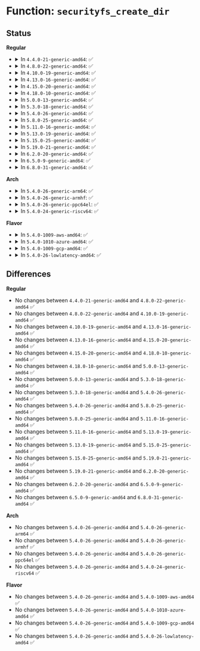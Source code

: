 # Function: <code>securityfs_create_dir</code>

## Status
<b>Regular</b>
<ul>
<li>
<details>
<summary>In <code>4.4.0-21-generic-amd64</code>: ✅</summary>

```c
struct dentry * securityfs_create_dir(const char * name, struct dentry * parent)
```

```json
{
  "name": "securityfs_create_dir",
  "collision_type": "Unique Global",
  "inline_type": "No",
  "funcs": [
    {
      "addr": 18446744071582252720,
      "name": "securityfs_create_dir",
      "external": true,
      "loc": "security/inode.c:166",
      "file": "security/inode.c",
      "inline": "seen, unknown",
      "caller_inline": [],
      "caller_func": [
        "security/apparmor/apparmorfs.c:aafs_create_dir",
        "security/apparmor/apparmorfs.c:__aa_fs_profile_mkdir",
        "security/apparmor/apparmorfs.c:__aa_fs_profile_mkdir",
        "security/apparmor/apparmorfs.c:__aa_fs_ns_mkdir",
        "security/apparmor/apparmorfs.c:__aa_fs_ns_mkdir",
        "security/apparmor/apparmorfs.c:__aa_fs_ns_mkdir",
        "security/integrity/ima/ima_fs.c:ima_fs_init",
        "drivers/char/tpm/tpm_eventlog.c:tpm_bios_log_setup"
      ]
    }
  ],
  "symbols": [
    {
      "addr": 18446744071582252720,
      "name": "securityfs_create_dir",
      "section": ".text",
      "bind": "STB_GLOBAL",
      "size": 29
    }
  ]
}
```
</details>
</li>
<li>
<details>
<summary>In <code>4.8.0-22-generic-amd64</code>: ✅</summary>

```c
struct dentry * securityfs_create_dir(const char * name, struct dentry * parent)
```

```json
{
  "name": "securityfs_create_dir",
  "collision_type": "Unique Global",
  "inline_type": "No",
  "funcs": [
    {
      "addr": 18446744071582471488,
      "name": "securityfs_create_dir",
      "external": true,
      "loc": "security/inode.c:219",
      "file": "security/inode.c",
      "inline": "seen, unknown",
      "caller_inline": [],
      "caller_func": [
        "security/apparmor/apparmorfs.c:aafs_create_dir",
        "security/apparmor/apparmorfs.c:__aa_fs_ns_mkdir",
        "security/apparmor/apparmorfs.c:__aa_fs_ns_mkdir",
        "security/apparmor/apparmorfs.c:__aa_fs_ns_mkdir",
        "security/apparmor/apparmorfs.c:__aa_fs_profile_mkdir",
        "security/apparmor/apparmorfs.c:__aa_fs_profile_mkdir",
        "security/integrity/ima/ima_fs.c:ima_fs_init",
        "drivers/char/tpm/tpm_eventlog.c:tpm_bios_log_setup"
      ]
    }
  ],
  "symbols": [
    {
      "addr": 18446744071582471488,
      "name": "securityfs_create_dir",
      "section": ".text",
      "bind": "STB_GLOBAL",
      "size": 32
    }
  ]
}
```
</details>
</li>
<li>
<details>
<summary>In <code>4.10.0-19-generic-amd64</code>: ✅</summary>

```c
struct dentry * securityfs_create_dir(const char * name, struct dentry * parent)
```

```json
{
  "name": "securityfs_create_dir",
  "collision_type": "Unique Global",
  "inline_type": "No",
  "funcs": [
    {
      "addr": 18446744071582563952,
      "name": "securityfs_create_dir",
      "external": true,
      "loc": "security/inode.c:218",
      "file": "security/inode.c",
      "inline": "seen, unknown",
      "caller_inline": [],
      "caller_func": [
        "security/apparmor/apparmorfs.c:aafs_create_dir",
        "security/apparmor/apparmorfs.c:__aa_fs_ns_mkdir",
        "security/apparmor/apparmorfs.c:__aa_fs_ns_mkdir",
        "security/apparmor/apparmorfs.c:__aa_fs_ns_mkdir",
        "security/apparmor/apparmorfs.c:__aa_fs_profile_mkdir",
        "security/apparmor/apparmorfs.c:__aa_fs_profile_mkdir",
        "security/integrity/ima/ima_fs.c:ima_fs_init",
        "drivers/char/tpm/tpm_eventlog.c:tpm_bios_log_setup"
      ]
    }
  ],
  "symbols": [
    {
      "addr": 18446744071582563952,
      "name": "securityfs_create_dir",
      "section": ".text",
      "bind": "STB_GLOBAL",
      "size": 32
    }
  ]
}
```
</details>
</li>
<li>
<details>
<summary>In <code>4.13.0-16-generic-amd64</code>: ✅</summary>

```c
struct dentry * securityfs_create_dir(const char * name, struct dentry * parent)
```

```json
{
  "name": "securityfs_create_dir",
  "collision_type": "Unique Global",
  "inline_type": "No",
  "funcs": [
    {
      "addr": 18446744071582653184,
      "name": "securityfs_create_dir",
      "external": true,
      "loc": "security/inode.c:222",
      "file": "security/inode.c",
      "inline": "seen, unknown",
      "caller_inline": [],
      "caller_func": [
        "security/apparmor/apparmorfs.c:entry_create_dir",
        "security/integrity/ima/ima_fs.c:ima_fs_init",
        "drivers/char/tpm/tpm1_eventlog.c:tpm_bios_log_setup"
      ]
    }
  ],
  "symbols": [
    {
      "addr": 18446744071582653184,
      "name": "securityfs_create_dir",
      "section": ".text",
      "bind": "STB_GLOBAL",
      "size": 32
    }
  ]
}
```
</details>
</li>
<li>
<details>
<summary>In <code>4.15.0-20-generic-amd64</code>: ✅</summary>

```c
struct dentry * securityfs_create_dir(const char * name, struct dentry * parent)
```

```json
{
  "name": "securityfs_create_dir",
  "collision_type": "Unique Global",
  "inline_type": "No",
  "funcs": [
    {
      "addr": 18446744071582808320,
      "name": "securityfs_create_dir",
      "external": true,
      "loc": "security/inode.c:222",
      "file": "security/inode.c",
      "inline": "seen, unknown",
      "caller_inline": [],
      "caller_func": [
        "security/apparmor/apparmorfs.c:entry_create_dir",
        "security/integrity/ima/ima_fs.c:ima_fs_init",
        "drivers/char/tpm/tpm1_eventlog.c:tpm_bios_log_setup"
      ]
    }
  ],
  "symbols": [
    {
      "addr": 18446744071582808320,
      "name": "securityfs_create_dir",
      "section": ".text",
      "bind": "STB_GLOBAL",
      "size": 32
    }
  ]
}
```
</details>
</li>
<li>
<details>
<summary>In <code>4.18.0-10-generic-amd64</code>: ✅</summary>

```c
struct dentry * securityfs_create_dir(const char * name, struct dentry * parent)
```

```json
{
  "name": "securityfs_create_dir",
  "collision_type": "Unique Global",
  "inline_type": "No",
  "funcs": [
    {
      "addr": 18446744071583002416,
      "name": "securityfs_create_dir",
      "external": true,
      "loc": "security/inode.c:222",
      "file": "security/inode.c",
      "inline": "seen, unknown",
      "caller_inline": [],
      "caller_func": [
        "security/tomoyo/securityfs_if.c:tomoyo_initerface_init",
        "security/apparmor/apparmorfs.c:entry_create_dir",
        "security/integrity/iint.c:integrity_fs_init",
        "security/integrity/ima/ima_fs.c:ima_fs_init",
        "security/integrity/evm/evm_secfs.c:evm_init_secfs",
        "drivers/char/tpm/eventlog/common.c:tpm_bios_log_setup"
      ]
    }
  ],
  "symbols": [
    {
      "addr": 18446744071583002416,
      "name": "securityfs_create_dir",
      "section": ".text",
      "bind": "STB_GLOBAL",
      "size": 32
    }
  ]
}
```
</details>
</li>
<li>
<details>
<summary>In <code>5.0.0-13-generic-amd64</code>: ✅</summary>

```c
struct dentry * securityfs_create_dir(const char * name, struct dentry * parent)
```

```json
{
  "name": "securityfs_create_dir",
  "collision_type": "Unique Global",
  "inline_type": "No",
  "funcs": [
    {
      "addr": 18446744071583115744,
      "name": "securityfs_create_dir",
      "external": true,
      "loc": "security/inode.c:223",
      "file": "security/inode.c",
      "inline": "seen, unknown",
      "caller_inline": [],
      "caller_func": [
        "security/tomoyo/securityfs_if.c:tomoyo_initerface_init",
        "security/apparmor/apparmorfs.c:entry_create_dir",
        "security/integrity/iint.c:integrity_fs_init",
        "security/integrity/ima/ima_fs.c:ima_fs_init",
        "security/integrity/evm/evm_secfs.c:evm_init_secfs",
        "drivers/char/tpm/eventlog/common.c:tpm_bios_log_setup"
      ]
    }
  ],
  "symbols": [
    {
      "addr": 18446744071583115744,
      "name": "securityfs_create_dir",
      "section": ".text",
      "bind": "STB_GLOBAL",
      "size": 32
    }
  ]
}
```
</details>
</li>
<li>
<details>
<summary>In <code>5.3.0-18-generic-amd64</code>: ✅</summary>

```c
struct dentry * securityfs_create_dir(const char * name, struct dentry * parent)
```

```json
{
  "name": "securityfs_create_dir",
  "collision_type": "Unique Global",
  "inline_type": "No",
  "funcs": [
    {
      "addr": 18446744071583302688,
      "name": "securityfs_create_dir",
      "external": true,
      "loc": "security/inode.c:228",
      "file": "security/inode.c",
      "inline": "seen, unknown",
      "caller_inline": [],
      "caller_func": [
        "security/tomoyo/securityfs_if.c:tomoyo_initerface_init",
        "security/apparmor/apparmorfs.c:entry_create_dir",
        "security/safesetid/securityfs.c:safesetid_init_securityfs",
        "security/integrity/iint.c:integrity_fs_init",
        "security/integrity/ima/ima_fs.c:ima_fs_init",
        "security/integrity/evm/evm_secfs.c:evm_init_secfs",
        "drivers/char/tpm/eventlog/common.c:tpm_bios_log_setup"
      ]
    }
  ],
  "symbols": [
    {
      "addr": 18446744071583302688,
      "name": "securityfs_create_dir",
      "section": ".text",
      "bind": "STB_GLOBAL",
      "size": 32
    }
  ]
}
```
</details>
</li>
<li>
<details>
<summary>In <code>5.4.0-26-generic-amd64</code>: ✅</summary>

```c
struct dentry * securityfs_create_dir(const char * name, struct dentry * parent)
```

```json
{
  "name": "securityfs_create_dir",
  "collision_type": "Unique Global",
  "inline_type": "No",
  "funcs": [
    {
      "addr": 18446744071583407344,
      "name": "securityfs_create_dir",
      "external": true,
      "loc": "security/inode.c:228",
      "file": "security/inode.c",
      "inline": "seen, unknown",
      "caller_inline": [],
      "caller_func": [
        "security/tomoyo/securityfs_if.c:tomoyo_initerface_init",
        "security/apparmor/apparmorfs.c:entry_create_dir",
        "security/safesetid/securityfs.c:safesetid_init_securityfs",
        "security/integrity/iint.c:integrity_fs_init",
        "security/integrity/ima/ima_fs.c:ima_fs_init",
        "security/integrity/evm/evm_secfs.c:evm_init_secfs",
        "drivers/char/tpm/eventlog/common.c:tpm_bios_log_setup"
      ]
    }
  ],
  "symbols": [
    {
      "addr": 18446744071583407344,
      "name": "securityfs_create_dir",
      "section": ".text",
      "bind": "STB_GLOBAL",
      "size": 32
    }
  ]
}
```
</details>
</li>
<li>
<details>
<summary>In <code>5.8.0-25-generic-amd64</code>: ✅</summary>

```c
struct dentry * securityfs_create_dir(const char * name, struct dentry * parent)
```

```json
{
  "name": "securityfs_create_dir",
  "collision_type": "Unique Global",
  "inline_type": "No",
  "funcs": [
    {
      "addr": 18446744071583747952,
      "name": "securityfs_create_dir",
      "external": true,
      "loc": "security/inode.c:228",
      "file": "security/inode.c",
      "inline": "seen, unknown",
      "caller_inline": [],
      "caller_func": [
        "security/tomoyo/securityfs_if.c:tomoyo_initerface_init",
        "security/apparmor/apparmorfs.c:entry_create_dir",
        "security/safesetid/securityfs.c:safesetid_init_securityfs",
        "security/integrity/iint.c:integrity_fs_init",
        "security/integrity/ima/ima_fs.c:ima_fs_init",
        "security/integrity/evm/evm_secfs.c:evm_init_secfs",
        "drivers/char/tpm/eventlog/common.c:tpm_bios_log_setup"
      ]
    }
  ],
  "symbols": [
    {
      "addr": 18446744071583747952,
      "name": "securityfs_create_dir",
      "section": ".text",
      "bind": "STB_GLOBAL",
      "size": 32
    }
  ]
}
```
</details>
</li>
<li>
<details>
<summary>In <code>5.11.0-16-generic-amd64</code>: ✅</summary>

```c
struct dentry * securityfs_create_dir(const char * name, struct dentry * parent)
```

```json
{
  "name": "securityfs_create_dir",
  "collision_type": "Unique Global",
  "inline_type": "No",
  "funcs": [
    {
      "addr": 18446744071583868096,
      "name": "securityfs_create_dir",
      "external": true,
      "loc": "security/inode.c:228",
      "file": "security/inode.c",
      "inline": "seen, unknown",
      "caller_inline": [],
      "caller_func": [
        "security/tomoyo/securityfs_if.c:tomoyo_initerface_init",
        "security/apparmor/apparmorfs.c:entry_create_dir",
        "security/safesetid/securityfs.c:safesetid_init_securityfs",
        "security/integrity/iint.c:integrity_fs_init",
        "security/integrity/ima/ima_fs.c:ima_fs_init",
        "security/integrity/evm/evm_secfs.c:evm_init_secfs",
        "drivers/char/tpm/eventlog/common.c:tpm_bios_log_setup"
      ]
    }
  ],
  "symbols": [
    {
      "addr": 18446744071583868096,
      "name": "securityfs_create_dir",
      "section": ".text",
      "bind": "STB_GLOBAL",
      "size": 32
    }
  ]
}
```
</details>
</li>
<li>
<details>
<summary>In <code>5.13.0-19-generic-amd64</code>: ✅</summary>

```c
struct dentry * securityfs_create_dir(const char * name, struct dentry * parent)
```

```json
{
  "name": "securityfs_create_dir",
  "collision_type": "Unique Global",
  "inline_type": "No",
  "funcs": [
    {
      "addr": 18446744071583894256,
      "name": "securityfs_create_dir",
      "external": true,
      "loc": "security/inode.c:228",
      "file": "security/inode.c",
      "inline": "seen, unknown",
      "caller_inline": [],
      "caller_func": [
        "security/tomoyo/securityfs_if.c:tomoyo_initerface_init",
        "security/apparmor/apparmorfs.c:entry_create_dir",
        "security/safesetid/securityfs.c:safesetid_init_securityfs",
        "security/integrity/iint.c:integrity_fs_init",
        "security/integrity/ima/ima_fs.c:ima_fs_init",
        "security/integrity/evm/evm_secfs.c:evm_init_secfs",
        "drivers/char/tpm/eventlog/common.c:tpm_bios_log_setup"
      ]
    }
  ],
  "symbols": [
    {
      "addr": 18446744071583894256,
      "name": "securityfs_create_dir",
      "section": ".text",
      "bind": "STB_GLOBAL",
      "size": 32
    }
  ]
}
```
</details>
</li>
<li>
<details>
<summary>In <code>5.15.0-25-generic-amd64</code>: ✅</summary>

```c
struct dentry * securityfs_create_dir(const char * name, struct dentry * parent)
```

```json
{
  "name": "securityfs_create_dir",
  "collision_type": "Unique Global",
  "inline_type": "No",
  "funcs": [
    {
      "addr": 18446744071584258080,
      "name": "securityfs_create_dir",
      "external": true,
      "loc": "security/inode.c:228",
      "file": "security/inode.c",
      "inline": "seen, unknown",
      "caller_inline": [],
      "caller_func": [
        "security/tomoyo/securityfs_if.c:tomoyo_initerface_init",
        "security/apparmor/apparmorfs.c:entry_create_dir",
        "security/safesetid/securityfs.c:safesetid_init_securityfs",
        "security/integrity/iint.c:integrity_fs_init",
        "security/integrity/ima/ima_fs.c:ima_fs_init",
        "security/integrity/evm/evm_secfs.c:evm_init_secfs",
        "drivers/char/tpm/eventlog/common.c:tpm_bios_log_setup"
      ]
    }
  ],
  "symbols": [
    {
      "addr": 18446744071584258080,
      "name": "securityfs_create_dir",
      "section": ".text",
      "bind": "STB_GLOBAL",
      "size": 32
    }
  ]
}
```
</details>
</li>
<li>
<details>
<summary>In <code>5.19.0-21-generic-amd64</code>: ✅</summary>

```c
struct dentry * securityfs_create_dir(const char * name, struct dentry * parent)
```

```json
{
  "name": "securityfs_create_dir",
  "collision_type": "Unique Global",
  "inline_type": "No",
  "funcs": [
    {
      "addr": 18446744071584870416,
      "name": "securityfs_create_dir",
      "external": true,
      "loc": "security/inode.c:228",
      "file": "security/inode.c",
      "inline": "seen, unknown",
      "caller_inline": [],
      "caller_func": [
        "security/tomoyo/securityfs_if.c:tomoyo_initerface_init",
        "security/apparmor/apparmorfs.c:entry_create_dir",
        "security/safesetid/securityfs.c:safesetid_init_securityfs",
        "security/integrity/iint.c:integrity_fs_init",
        "security/integrity/ima/ima_fs.c:ima_fs_init",
        "security/integrity/evm/evm_secfs.c:evm_init_secfs",
        "drivers/char/tpm/eventlog/common.c:tpm_bios_log_setup"
      ]
    }
  ],
  "symbols": [
    {
      "addr": 18446744071584870416,
      "name": "securityfs_create_dir",
      "section": ".text",
      "bind": "STB_GLOBAL",
      "size": 50
    }
  ]
}
```
</details>
</li>
<li>
<details>
<summary>In <code>6.2.0-20-generic-amd64</code>: ✅</summary>

```c
struct dentry * securityfs_create_dir(const char * name, struct dentry * parent)
```

```json
{
  "name": "securityfs_create_dir",
  "collision_type": "Unique Global",
  "inline_type": "No",
  "funcs": [
    {
      "addr": 18446744071585575904,
      "name": "securityfs_create_dir",
      "external": true,
      "loc": "security/inode.c:228",
      "file": "security/inode.c",
      "inline": "seen, unknown",
      "caller_inline": [],
      "caller_func": [
        "security/tomoyo/securityfs_if.c:tomoyo_initerface_init",
        "security/apparmor/apparmorfs.c:entry_create_dir",
        "security/safesetid/securityfs.c:safesetid_init_securityfs",
        "security/integrity/iint.c:integrity_fs_init",
        "security/integrity/ima/ima_fs.c:ima_fs_init",
        "security/integrity/evm/evm_secfs.c:evm_init_secfs",
        "drivers/char/tpm/eventlog/common.c:tpm_bios_log_setup"
      ]
    }
  ],
  "symbols": [
    {
      "addr": 18446744071585575904,
      "name": "securityfs_create_dir",
      "section": ".text",
      "bind": "STB_GLOBAL",
      "size": 50
    }
  ]
}
```
</details>
</li>
<li>
<details>
<summary>In <code>6.5.0-9-generic-amd64</code>: ✅</summary>

```c
struct dentry * securityfs_create_dir(const char * name, struct dentry * parent)
```

```json
{
  "name": "securityfs_create_dir",
  "collision_type": "Unique Global",
  "inline_type": "No",
  "funcs": [
    {
      "addr": 18446744071585807168,
      "name": "securityfs_create_dir",
      "external": true,
      "loc": "security/inode.c:228",
      "file": "security/inode.c",
      "inline": "seen, unknown",
      "caller_inline": [],
      "caller_func": [
        "security/tomoyo/securityfs_if.c:tomoyo_initerface_init",
        "security/apparmor/apparmorfs.c:entry_create_dir",
        "security/safesetid/securityfs.c:safesetid_init_securityfs",
        "security/integrity/iint.c:integrity_fs_init",
        "security/integrity/ima/ima_fs.c:ima_fs_init",
        "security/integrity/evm/evm_secfs.c:evm_init_secfs",
        "drivers/char/tpm/eventlog/common.c:tpm_bios_log_setup"
      ]
    }
  ],
  "symbols": [
    {
      "addr": 18446744071585807168,
      "name": "securityfs_create_dir",
      "section": ".text",
      "bind": "STB_GLOBAL",
      "size": 50
    }
  ]
}
```
</details>
</li>
<li>
<details>
<summary>In <code>6.8.0-31-generic-amd64</code>: ✅</summary>

```c
struct dentry * securityfs_create_dir(const char * name, struct dentry * parent)
```

```json
{
  "name": "securityfs_create_dir",
  "collision_type": "Unique Global",
  "inline_type": "No",
  "funcs": [
    {
      "addr": 18446744071586055584,
      "name": "securityfs_create_dir",
      "external": true,
      "loc": "security/inode.c:228",
      "file": "security/inode.c",
      "inline": "seen, unknown",
      "caller_inline": [],
      "caller_func": [
        "security/tomoyo/securityfs_if.c:tomoyo_initerface_init",
        "security/apparmor/apparmorfs.c:entry_create_dir",
        "security/safesetid/securityfs.c:safesetid_init_securityfs",
        "security/integrity/iint.c:integrity_fs_init",
        "security/integrity/ima/ima_fs.c:ima_fs_init",
        "security/integrity/evm/evm_secfs.c:evm_init_secfs",
        "drivers/char/tpm/eventlog/common.c:tpm_bios_log_setup"
      ]
    }
  ],
  "symbols": [
    {
      "addr": 18446744071586055584,
      "name": "securityfs_create_dir",
      "section": ".text",
      "bind": "STB_GLOBAL",
      "size": 50
    }
  ]
}
```
</details>
</li>
</ul>
<b>Arch</b>
<ul>
<li>
<details>
<summary>In <code>5.4.0-26-generic-arm64</code>: ✅</summary>

```c
struct dentry * securityfs_create_dir(const char * name, struct dentry * parent)
```

```json
{
  "name": "securityfs_create_dir",
  "collision_type": "Unique Global",
  "inline_type": "No",
  "funcs": [
    {
      "addr": 18446603336495161368,
      "name": "securityfs_create_dir",
      "external": true,
      "loc": "security/inode.c:228",
      "file": "security/inode.c",
      "inline": "seen, unknown",
      "caller_inline": [],
      "caller_func": [
        "security/tomoyo/securityfs_if.c:tomoyo_initerface_init",
        "security/apparmor/apparmorfs.c:entry_create_dir",
        "security/safesetid/securityfs.c:safesetid_init_securityfs",
        "security/integrity/iint.c:integrity_fs_init",
        "security/integrity/ima/ima_fs.c:ima_fs_init",
        "security/integrity/evm/evm_secfs.c:evm_init_secfs",
        "drivers/char/tpm/eventlog/common.c:tpm_bios_log_setup"
      ]
    }
  ],
  "symbols": [
    {
      "addr": 18446603336495161368,
      "name": "securityfs_create_dir",
      "section": ".text",
      "bind": "STB_GLOBAL",
      "size": 68
    }
  ]
}
```
</details>
</li>
<li>
<details>
<summary>In <code>5.4.0-26-generic-armhf</code>: ✅</summary>

```c
struct dentry * securityfs_create_dir(const char * name, struct dentry * parent)
```

```json
{
  "name": "securityfs_create_dir",
  "collision_type": "Unique Global",
  "inline_type": "No",
  "funcs": [
    {
      "addr": 3228548608,
      "name": "securityfs_create_dir",
      "external": true,
      "loc": "security/inode.c:228",
      "file": "security/inode.c",
      "inline": "seen, unknown",
      "caller_inline": [],
      "caller_func": [
        "security/tomoyo/securityfs_if.c:tomoyo_initerface_init",
        "security/apparmor/apparmorfs.c:entry_create_dir",
        "security/safesetid/securityfs.c:safesetid_init_securityfs",
        "security/integrity/iint.c:integrity_fs_init",
        "security/integrity/ima/ima_fs.c:ima_fs_init",
        "security/integrity/evm/evm_secfs.c:evm_init_secfs",
        "drivers/char/tpm/eventlog/common.c:tpm_bios_log_setup"
      ]
    }
  ],
  "symbols": [
    {
      "addr": 3228548608,
      "name": "securityfs_create_dir",
      "section": ".text",
      "bind": "STB_GLOBAL",
      "size": 56
    }
  ]
}
```
</details>
</li>
<li>
<details>
<summary>In <code>5.4.0-26-generic-ppc64el</code>: ✅</summary>

```c
struct dentry * securityfs_create_dir(const char * name, struct dentry * parent)
```

```json
{
  "name": "securityfs_create_dir",
  "collision_type": "Unique Global",
  "inline_type": "No",
  "funcs": [
    {
      "addr": 13835058055289096704,
      "name": "securityfs_create_dir",
      "external": true,
      "loc": "security/inode.c:228",
      "file": "security/inode.c",
      "inline": "seen, unknown",
      "caller_inline": [],
      "caller_func": [
        "security/tomoyo/securityfs_if.c:tomoyo_initerface_init",
        "security/apparmor/apparmorfs.c:entry_create_dir",
        "security/safesetid/securityfs.c:safesetid_init_securityfs",
        "security/integrity/iint.c:integrity_fs_init",
        "security/integrity/ima/ima_fs.c:ima_fs_init",
        "security/integrity/evm/evm_secfs.c:evm_init_secfs",
        "drivers/char/tpm/eventlog/common.c:tpm_bios_log_setup"
      ]
    }
  ],
  "symbols": [
    {
      "addr": 13835058055289096704,
      "name": "securityfs_create_dir",
      "section": ".text",
      "bind": "STB_GLOBAL",
      "size": 40
    }
  ]
}
```
</details>
</li>
<li>
<details>
<summary>In <code>5.4.0-24-generic-riscv64</code>: ✅</summary>

```c
struct dentry * securityfs_create_dir(const char * name, struct dentry * parent)
```

```json
{
  "name": "securityfs_create_dir",
  "collision_type": "Unique Global",
  "inline_type": "No",
  "funcs": [
    {
      "addr": 18446743936274406214,
      "name": "securityfs_create_dir",
      "external": true,
      "loc": "security/inode.c:228",
      "file": "security/inode.c",
      "inline": "seen, unknown",
      "caller_inline": [],
      "caller_func": [
        "security/tomoyo/securityfs_if.c:tomoyo_initerface_init",
        "security/apparmor/apparmorfs.c:entry_create_dir",
        "security/safesetid/securityfs.c:safesetid_init_securityfs",
        "security/integrity/iint.c:integrity_fs_init",
        "security/integrity/ima/ima_fs.c:ima_fs_init",
        "security/integrity/evm/evm_secfs.c:evm_init_secfs",
        "drivers/char/tpm/eventlog/common.c:tpm_bios_log_setup"
      ]
    }
  ],
  "symbols": [
    {
      "addr": 18446743936274406214,
      "name": "securityfs_create_dir",
      "section": ".text",
      "bind": "STB_GLOBAL",
      "size": 62
    }
  ]
}
```
</details>
</li>
</ul>
<b>Flavor</b>
<ul>
<li>
<details>
<summary>In <code>5.4.0-1009-aws-amd64</code>: ✅</summary>

```c
struct dentry * securityfs_create_dir(const char * name, struct dentry * parent)
```

```json
{
  "name": "securityfs_create_dir",
  "collision_type": "Unique Global",
  "inline_type": "No",
  "funcs": [
    {
      "addr": 18446744071583376080,
      "name": "securityfs_create_dir",
      "external": true,
      "loc": "security/inode.c:228",
      "file": "security/inode.c",
      "inline": "seen, unknown",
      "caller_inline": [],
      "caller_func": [
        "security/tomoyo/securityfs_if.c:tomoyo_initerface_init",
        "security/apparmor/apparmorfs.c:entry_create_dir",
        "security/safesetid/securityfs.c:safesetid_init_securityfs",
        "security/integrity/iint.c:integrity_fs_init",
        "security/integrity/ima/ima_fs.c:ima_fs_init",
        "security/integrity/evm/evm_secfs.c:evm_init_secfs",
        "drivers/char/tpm/eventlog/common.c:tpm_bios_log_setup"
      ]
    }
  ],
  "symbols": [
    {
      "addr": 18446744071583376080,
      "name": "securityfs_create_dir",
      "section": ".text",
      "bind": "STB_GLOBAL",
      "size": 32
    }
  ]
}
```
</details>
</li>
<li>
<details>
<summary>In <code>5.4.0-1010-azure-amd64</code>: ✅</summary>

```c
struct dentry * securityfs_create_dir(const char * name, struct dentry * parent)
```

```json
{
  "name": "securityfs_create_dir",
  "collision_type": "Unique Global",
  "inline_type": "No",
  "funcs": [
    {
      "addr": 18446744071583313184,
      "name": "securityfs_create_dir",
      "external": true,
      "loc": "security/inode.c:228",
      "file": "security/inode.c",
      "inline": "seen, unknown",
      "caller_inline": [],
      "caller_func": [
        "security/tomoyo/securityfs_if.c:tomoyo_initerface_init",
        "security/apparmor/apparmorfs.c:entry_create_dir",
        "security/safesetid/securityfs.c:safesetid_init_securityfs",
        "security/integrity/iint.c:integrity_fs_init",
        "security/integrity/ima/ima_fs.c:ima_fs_init",
        "security/integrity/evm/evm_secfs.c:evm_init_secfs",
        "drivers/char/tpm/eventlog/common.c:tpm_bios_log_setup"
      ]
    }
  ],
  "symbols": [
    {
      "addr": 18446744071583313184,
      "name": "securityfs_create_dir",
      "section": ".text",
      "bind": "STB_GLOBAL",
      "size": 32
    }
  ]
}
```
</details>
</li>
<li>
<details>
<summary>In <code>5.4.0-1009-gcp-amd64</code>: ✅</summary>

```c
struct dentry * securityfs_create_dir(const char * name, struct dentry * parent)
```

```json
{
  "name": "securityfs_create_dir",
  "collision_type": "Unique Global",
  "inline_type": "No",
  "funcs": [
    {
      "addr": 18446744071583359856,
      "name": "securityfs_create_dir",
      "external": true,
      "loc": "security/inode.c:228",
      "file": "security/inode.c",
      "inline": "seen, unknown",
      "caller_inline": [],
      "caller_func": [
        "security/tomoyo/securityfs_if.c:tomoyo_initerface_init",
        "security/apparmor/apparmorfs.c:entry_create_dir",
        "security/safesetid/securityfs.c:safesetid_init_securityfs",
        "security/integrity/iint.c:integrity_fs_init",
        "security/integrity/ima/ima_fs.c:ima_fs_init",
        "security/integrity/evm/evm_secfs.c:evm_init_secfs",
        "drivers/char/tpm/eventlog/common.c:tpm_bios_log_setup"
      ]
    }
  ],
  "symbols": [
    {
      "addr": 18446744071583359856,
      "name": "securityfs_create_dir",
      "section": ".text",
      "bind": "STB_GLOBAL",
      "size": 32
    }
  ]
}
```
</details>
</li>
<li>
<details>
<summary>In <code>5.4.0-26-lowlatency-amd64</code>: ✅</summary>

```c
struct dentry * securityfs_create_dir(const char * name, struct dentry * parent)
```

```json
{
  "name": "securityfs_create_dir",
  "collision_type": "Unique Global",
  "inline_type": "No",
  "funcs": [
    {
      "addr": 18446744071583455040,
      "name": "securityfs_create_dir",
      "external": true,
      "loc": "security/inode.c:228",
      "file": "security/inode.c",
      "inline": "seen, unknown",
      "caller_inline": [],
      "caller_func": [
        "security/tomoyo/securityfs_if.c:tomoyo_initerface_init",
        "security/apparmor/apparmorfs.c:entry_create_dir",
        "security/safesetid/securityfs.c:safesetid_init_securityfs",
        "security/integrity/iint.c:integrity_fs_init",
        "security/integrity/ima/ima_fs.c:ima_fs_init",
        "security/integrity/evm/evm_secfs.c:evm_init_secfs",
        "drivers/char/tpm/eventlog/common.c:tpm_bios_log_setup"
      ]
    }
  ],
  "symbols": [
    {
      "addr": 18446744071583455040,
      "name": "securityfs_create_dir",
      "section": ".text",
      "bind": "STB_GLOBAL",
      "size": 32
    }
  ]
}
```
</details>
</li>
</ul>

## Differences
<b>Regular</b>
<ul>
<li>
No changes between <code>4.4.0-21-generic-amd64</code> and <code>4.8.0-22-generic-amd64</code> ✅
</li>
<li>
No changes between <code>4.8.0-22-generic-amd64</code> and <code>4.10.0-19-generic-amd64</code> ✅
</li>
<li>
No changes between <code>4.10.0-19-generic-amd64</code> and <code>4.13.0-16-generic-amd64</code> ✅
</li>
<li>
No changes between <code>4.13.0-16-generic-amd64</code> and <code>4.15.0-20-generic-amd64</code> ✅
</li>
<li>
No changes between <code>4.15.0-20-generic-amd64</code> and <code>4.18.0-10-generic-amd64</code> ✅
</li>
<li>
No changes between <code>4.18.0-10-generic-amd64</code> and <code>5.0.0-13-generic-amd64</code> ✅
</li>
<li>
No changes between <code>5.0.0-13-generic-amd64</code> and <code>5.3.0-18-generic-amd64</code> ✅
</li>
<li>
No changes between <code>5.3.0-18-generic-amd64</code> and <code>5.4.0-26-generic-amd64</code> ✅
</li>
<li>
No changes between <code>5.4.0-26-generic-amd64</code> and <code>5.8.0-25-generic-amd64</code> ✅
</li>
<li>
No changes between <code>5.8.0-25-generic-amd64</code> and <code>5.11.0-16-generic-amd64</code> ✅
</li>
<li>
No changes between <code>5.11.0-16-generic-amd64</code> and <code>5.13.0-19-generic-amd64</code> ✅
</li>
<li>
No changes between <code>5.13.0-19-generic-amd64</code> and <code>5.15.0-25-generic-amd64</code> ✅
</li>
<li>
No changes between <code>5.15.0-25-generic-amd64</code> and <code>5.19.0-21-generic-amd64</code> ✅
</li>
<li>
No changes between <code>5.19.0-21-generic-amd64</code> and <code>6.2.0-20-generic-amd64</code> ✅
</li>
<li>
No changes between <code>6.2.0-20-generic-amd64</code> and <code>6.5.0-9-generic-amd64</code> ✅
</li>
<li>
No changes between <code>6.5.0-9-generic-amd64</code> and <code>6.8.0-31-generic-amd64</code> ✅
</li>
</ul>
<b>Arch</b>
<ul>
<li>
No changes between <code>5.4.0-26-generic-amd64</code> and <code>5.4.0-26-generic-arm64</code> ✅
</li>
<li>
No changes between <code>5.4.0-26-generic-amd64</code> and <code>5.4.0-26-generic-armhf</code> ✅
</li>
<li>
No changes between <code>5.4.0-26-generic-amd64</code> and <code>5.4.0-26-generic-ppc64el</code> ✅
</li>
<li>
No changes between <code>5.4.0-26-generic-amd64</code> and <code>5.4.0-24-generic-riscv64</code> ✅
</li>
</ul>
<b>Flavor</b>
<ul>
<li>
No changes between <code>5.4.0-26-generic-amd64</code> and <code>5.4.0-1009-aws-amd64</code> ✅
</li>
<li>
No changes between <code>5.4.0-26-generic-amd64</code> and <code>5.4.0-1010-azure-amd64</code> ✅
</li>
<li>
No changes between <code>5.4.0-26-generic-amd64</code> and <code>5.4.0-1009-gcp-amd64</code> ✅
</li>
<li>
No changes between <code>5.4.0-26-generic-amd64</code> and <code>5.4.0-26-lowlatency-amd64</code> ✅
</li>
</ul>
